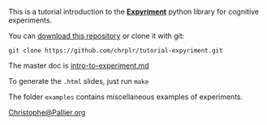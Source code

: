 This is a tutorial introduction to the **[Expyriment](https://www.expyriment.org)** python library for cognitive experiments.

You can [download this repository](https://github.com/chrplr/tutorial-expyriment/archive/refs/heads/main.zip) or clone it with git:

    git clone https://github.com/chrplr/tutorial-expyriment.git


The master doc is [intro-to-experiment.md](https://github.com/chrplr/tutorial-expyriment/blob/main/intro-to-expyriment.md) 

To generate the `.html` slides, just run `make`

The folder `examples` contains miscellaneous examples of experiments. 


Christophe@Pallier.org
